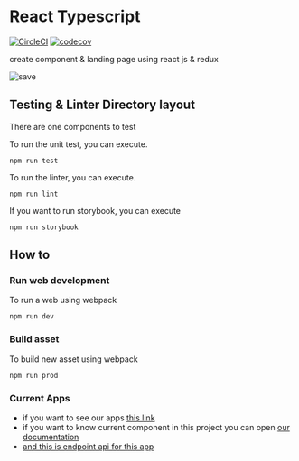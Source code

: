 # React Typescript

[![CircleCI](https://circleci.com/gh/irfanandriansyah1997/ReactTypescript/tree/master.svg?style=svg)](https://circleci.com/gh/irfanandriansyah1997/ReactTypescript/tree/master)
[![codecov](https://codecov.io/gh/irfanandriansyah1997/ReactTypescript/branch/master/graph/badge.svg)](https://codecov.io/gh/irfanandriansyah1997/ReactTypescript)

create component & landing page using react js & redux

![save](https://user-images.githubusercontent.com/20946937/59157357-9e4ba180-8ad3-11e9-9c55-7218833e2bc8.gif)


## Testing & Linter Directory layout

There are one components to test


To run the unit test, you can execute.

```
npm run test
```

To run the linter, you can execute.

```
npm run lint
```

If you want to run storybook, you can execute

```
npm run storybook
```

## How to

### Run web development

To run a web using webpack

```
npm run dev
```


### Build asset

To build new asset using webpack

```
npm run prod
```

### Current Apps
* if you want to see our apps [this link](http://irfanandriansyah1997.github.io/ReactTypescript)
* if you want to know current component in this project you can open [our documentation](http://irfanandriansyah1997.github.io/ReactTypescript/storybook-docs)
* [and this is endpoint api for this app](https://sample-mock-api.herokuapp.com/)
